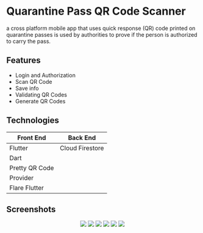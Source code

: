 # Quarantine Pass QR Code Scanner

a cross platform mobile app that uses quick response (QR) code printed on quarantine passes is used by authorities to prove if the person is authorized to carry the pass.

## Features

- Login and Authorization
- Scan QR Code
- Save info
- Validating QR Codes
- Generate QR Codes

## Technologies

| Front End      | Back End        |
| -------------- | --------------- |
| Flutter        | Cloud Firestore |
| Dart           |
| Pretty QR Code |
| Provider       |
| Flare Flutter  |

## Screenshots

<div align="center">
<img src="screenshots/1.jpg"/>
<img src="screenshots/2.jpg"/>
<img src="screenshots/3.jpg"/>
<img src="screenshots/4.jpg"/>
<img src="screenshots/5.jpg"/>
<img src="screenshots/6.jpg"/>
</div>

